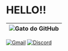 # HELLO!!
| ![Gato do GitHub](https://encrypted-tbn0.gstatic.com/images?q=tbn:ANd9GcTisMVeb919xeAttynEvRbemSVSoulPSD6wSA&s) |
|:---------------------------------------------------------------------------------------------------------------:|
[![Gmail](https://img.shields.io/badge/Gmail-D14836?style=for-the-badge&logo=gmail&logoColor=white)](mailto:kerllonsousa2009@gmail.com)
[![Discord](https://img.shields.io/badge/-Discord-5865F2?style=flat&logo=discord&logoColor=white)](https://discord.com/users/seu-id)
